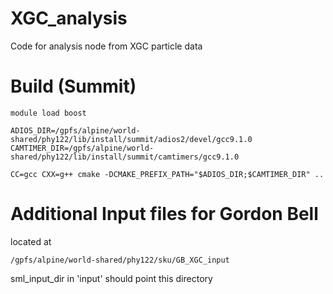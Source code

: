 # XGC_analysis
Code for analysis node from XGC particle data

# Build (Summit)
```
module load boost

ADIOS_DIR=/gpfs/alpine/world-shared/phy122/lib/install/summit/adios2/devel/gcc9.1.0
CAMTIMER_DIR=/gpfs/alpine/world-shared/phy122/lib/install/summit/camtimers/gcc9.1.0

CC=gcc CXX=g++ cmake -DCMAKE_PREFIX_PATH="$ADIOS_DIR;$CAMTIMER_DIR" ..

```

# Additional Input files for Gordon Bell
located at
```
/gpfs/alpine/world-shared/phy122/sku/GB_XGC_input
```
sml_input_dir in 'input' should point this directory 

